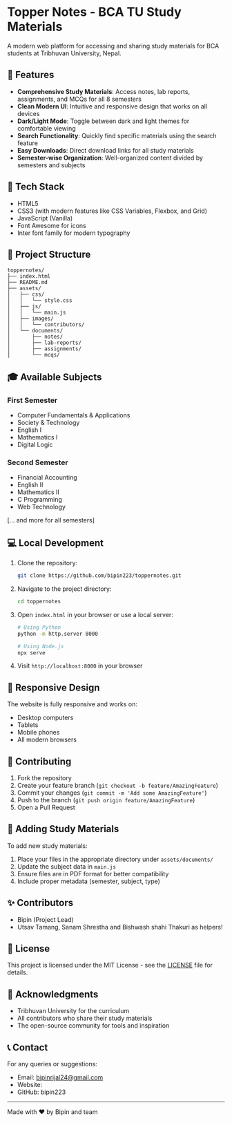 # Topper Notes - BCA TU Study Materials

A modern web platform for accessing and sharing study materials for BCA students at Tribhuvan University, Nepal.

## 🌟 Features

- **Comprehensive Study Materials**: Access notes, lab reports, assignments, and MCQs for all 8 semesters
- **Clean Modern UI**: Intuitive and responsive design that works on all devices
- **Dark/Light Mode**: Toggle between dark and light themes for comfortable viewing
- **Search Functionality**: Quickly find specific materials using the search feature
- **Easy Downloads**: Direct download links for all study materials
- **Semester-wise Organization**: Well-organized content divided by semesters and subjects

## 🚀 Tech Stack

- HTML5
- CSS3 (with modern features like CSS Variables, Flexbox, and Grid)
- JavaScript (Vanilla)
- Font Awesome for icons
- Inter font family for modern typography

## 📁 Project Structure

```
toppernotes/
├── index.html
├── README.md
├── assets/
│   ├── css/
│   │   └── style.css
│   ├── js/
│   │   └── main.js
│   ├── images/
│   │   └── contributors/
│   └── documents/
│       ├── notes/
│       ├── lab-reports/
│       ├── assignments/
│       └── mcqs/
```

## 🎓 Available Subjects

### First Semester
- Computer Fundamentals & Applications
- Society & Technology
- English I
- Mathematics I
- Digital Logic

### Second Semester
- Financial Accounting
- English II
- Mathematics II
- C Programming
- Web Technology

[... and more for all semesters]

## 💻 Local Development

1. Clone the repository:
   ```bash
   git clone https://github.com/bipin223/toppernotes.git
   ```

2. Navigate to the project directory:
   ```bash
   cd toppernotes
   ```

3. Open `index.html` in your browser or use a local server:
   ```bash
   # Using Python
   python -m http.server 8000
   
   # Using Node.js
   npx serve
   ```

4. Visit `http://localhost:8000` in your browser

## 📱 Responsive Design

The website is fully responsive and works on:
- Desktop computers
- Tablets
- Mobile phones
- All modern browsers

## 🤝 Contributing

1. Fork the repository
2. Create your feature branch (`git checkout -b feature/AmazingFeature`)
3. Commit your changes (`git commit -m 'Add some AmazingFeature'`)
4. Push to the branch (`git push origin feature/AmazingFeature`)
5. Open a Pull Request

## 📝 Adding Study Materials

To add new study materials:

1. Place your files in the appropriate directory under `assets/documents/`
2. Update the subject data in `main.js`
3. Ensure files are in PDF format for better compatibility
4. Include proper metadata (semester, subject, type)

## ✨ Contributors

- Bipin (Project Lead)
- Utsav Tamang, Sanam Shrestha and Bishwash shahi Thakuri as helpers!

## 📄 License

This project is licensed under the MIT License - see the [LICENSE](LICENSE) file for details.

## 🙏 Acknowledgments

- Tribhuvan University for the curriculum
- All contributors who share their study materials
- The open-source community for tools and inspiration

## 📞 Contact

For any queries or suggestions:
- Email: bipinrijal24@gmail.com
- Website: <not yet>
- GitHub: bipin223

---
Made with ❤️ by Bipin and team 
